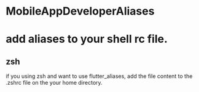 # MobileAppDeveloperAliases

# add aliases to your shell rc file.

## zsh
if you using zsh and want to use flutter_aliases, add the file content to the .zshrc file on the your home directory.

